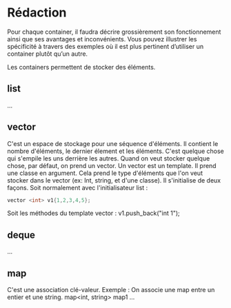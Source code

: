 # Rédaction

Pour chaque container, il faudra décrire grossièrement son fonctionnement ainsi que ses avantages et inconvénients. Vous
pouvez illustrer les spécificité à travers des exemples où il est plus pertinent d’utiliser un
container plutôt qu’un autre.

Les containers permettent de stocker des éléments.

## list

...

## vector

C'est un espace de stockage pour une séquence d'éléments. Il contient le nombre d'éléments, le dernier élement et les éléments. C'est quelque chose qui s'empile les uns derrière les autres. Quand on veut stocker quelque chose, par défaut, on prend un vector. Un vector est un template. Il prend une classe en argument. Cela prend le type d'éléments que l'on veut stocker dans le vector (ex: Int, string, et d'une classe).
Il s'initialise de deux façons.
Soit normalement avec l'initialisateur list :

```cpp
vector <int> v1{1,2,3,4,5};
```

Soit les méthodes du template vector :
v1.push_back("int 1");

## deque

...

## map

C'est une association clé-valeur.
Exemple :
On associe une map entre un entier et une string.
map<int, string> map1
...
